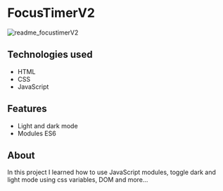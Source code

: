 # FocusTimerV2
![readme_focustimerV2](https://github.com/leonardomenezes7/FocusTimerV2/assets/145611761/3e9a80c1-47d6-4e86-bd6e-848de0fdc333)

## Technologies used
- HTML
- CSS
- JavaScript

## Features
- Light and dark mode
- Modules ES6

## About

In this project I learned how to use JavaScript modules, toggle dark and light mode using css variables, DOM and more...
